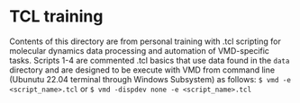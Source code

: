 # TCL training

Contents of this directory are from personal training with .tcl scripting for molecular dynamics data processing and automation of VMD-specific tasks.
Scripts 1-4 are commented .tcl basics that use data found in the `data` directory and are designed to be execute with VMD from command line (Ubunutu 22.04 terminal through Windows Subsystem) as follows:
`$ vmd -e <script_name>.tcl`
or 
`$ vmd -dispdev none -e <script_name>.tcl`
